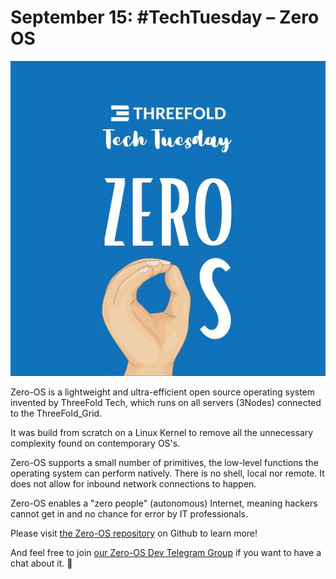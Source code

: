 # September 15: #TechTuesday – Zero OS

![](img/ttzero0s.jpeg)

Zero-OS is a lightweight and ultra-efficient open source operating system invented by ThreeFold Tech, which runs on all servers (3Nodes) connected to the ThreeFold_Grid.

It was build from scratch on a Linux Kernel to remove all the unnecessary complexity found on contemporary OS's.

Zero-OS supports a small number of primitives, the low-level functions the operating system can perform natively. There is no shell, local nor remote. It does not allow for inbound network connections to happen.

Zero-OS enables a "zero people" (autonomous) Internet, meaning hackers cannot get in and no chance for error by IT professionals.

Please visit [the Zero-OS repository](https://github.com/Threefoldtech/zos/tree/master/docs) on Github to learn more!

And feel free to join [our Zero-OS Dev Telegram Group](https://t.me/zero_os_tech) if you want to have a chat about it. 🙏
